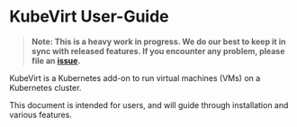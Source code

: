 # KubeVirt User-Guide

> **Note: This is a heavy work in progress. We do our best to keep it in sync with released features. If you encounter any problem, please file an [issue](https://github.com/kubevirt/kubevirt/issues).**

KubeVirt is a Kubernetes add-on to run virtual machines (VMs) on a Kubernetes cluster.

This document is intended for users, and will guide through installation and various features.